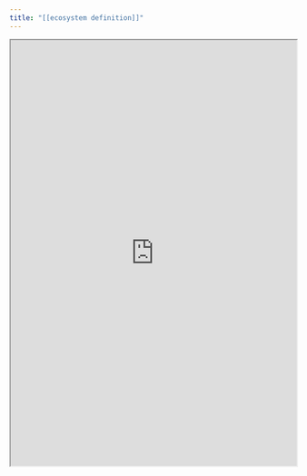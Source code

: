 ```yaml
---
title: "[[ecosystem definition]]"
---
```



<iframe height="750" width="100%" src="https://ewelton.github.io/ktest/wiki.html#%5B%5Becosystem%20definition%5D%5D"></iframe>
